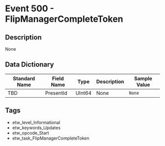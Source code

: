 # Event 500 - FlipManagerCompleteToken

## Description
None

## Data Dictionary
|Standard Name|Field Name|Type|Description|Sample Value|
|---|---|---|---|---|
|TBD|PresentId|UInt64|None|`None`|

## Tags
* etw_level_Informational
* etw_keywords_Updates
* etw_opcode_Start
* etw_task_FlipManagerCompleteToken